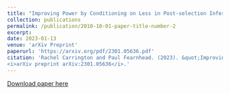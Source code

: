```yaml
---
title: "Improving Power by Conditioning on Less in Post-selection Inference for Changepoints"
collection: publications
permalink: /publication/2010-10-01-paper-title-number-2
excerpt: 
date: 2023-01-13
venue: 'arXiv Preprint'
paperurl: 'https://arxiv.org/pdf/2301.05636.pdf'
citation: 'Rachel Carrington and Paul Fearnhead. (2023). &quot;Improving Power by Conditioning on Less in Post-selection Inference for Changepoints.&quot; 
<i>arXiv preprint arXiv:2301.05636</i>.'
---
```


[Download paper here](https://arxiv.org/pdf/2301.05636.pdf)
